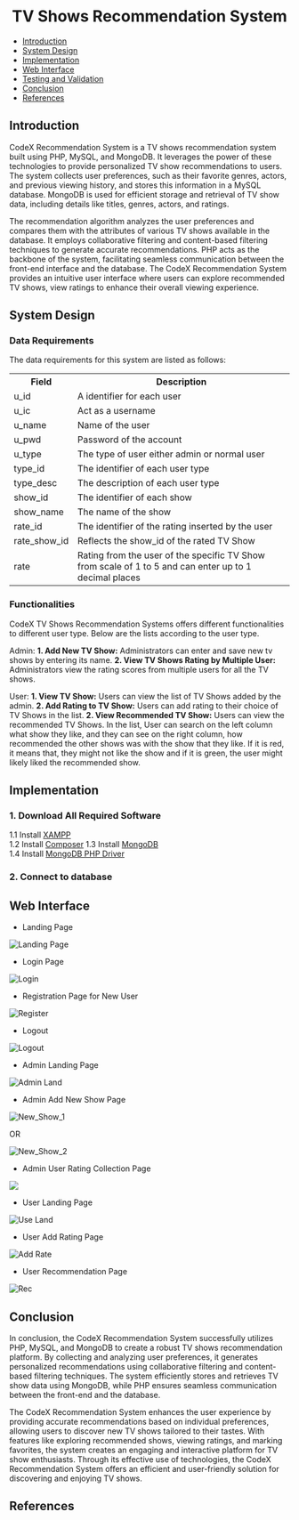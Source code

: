 <h1 align='center'>TV Shows Recommendation System</h1>


- [Introduction](#introduction)
- [System Design](#system-design)
- [Implementation](#implementation)
- [Web Interface](#web-interface)
- [Testing and Validation](#testing-and-validation)
- [Conclusion](#conclusion)
- [References](#references)


## Introduction
CodeX Recommendation System is a TV shows recommendation system built using PHP, MySQL, and MongoDB. It leverages the power of these technologies to provide personalized TV show recommendations to users. The system collects user preferences, such as their favorite genres, actors, and previous viewing history, and stores this information in a MySQL database. MongoDB is used for efficient storage and retrieval of TV show data, including details like titles, genres, actors, and ratings.

The recommendation algorithm analyzes the user preferences and compares them with the attributes of various TV shows available in the database. It employs collaborative filtering and content-based filtering techniques to generate accurate recommendations. PHP acts as the backbone of the system, facilitating seamless communication between the front-end interface and the database. The CodeX Recommendation System provides an intuitive user interface where users can explore recommended TV shows, view ratings to enhance their overall viewing experience.


## System Design

### Data Requirements
 The data requirements for this system are listed as follows:
  <table>
  <tr>
    <th>Field</th>
    <th>Description</th>
  </tr>
  <tr>
    <td>u_id</td>
    <td>A identifier for each user</td>
  </tr>
  <tr>
    <td>u_ic</td>
    <td>Act as a username</td>
  </tr>
  <tr>
    <td>u_name</td>
    <td>Name of the user</td>
  </tr>
  <tr>
    <td>u_pwd</td>
    <td>Password of the account</td>
  </tr>
  <tr>
    <td>u_type</td>
    <td>The type of user either admin or normal user</td>
  </tr>
  <tr>
    <td>type_id</td>
    <td>The identifier of each user type</td>
  </tr>
  <tr>
    <td>type_desc</td>
    <td>The description of each user type</td>
  </tr>
  <tr>
    <td>show_id</td>
    <td>The identifier of each show</td>
  </tr>
  <tr>
    <td>show_name</td>
    <td>The name of the show</td>
  </tr>
    <tr>
    <td>rate_id</td>
    <td>The identifier of the rating inserted by the user</td>
  </tr>
    <tr>
    <td>rate_show_id</td>
    <td>Reflects the show_id of the rated TV Show</td>
  </tr>
     <tr>
    <td>rate</td>
    <td>Rating from the user of the specific TV Show from scale of 1 to 5 and can enter up to 1 decimal places</td>
  </tr>
</table>

### Functionalities
CodeX TV Shows Recommendation Systems offers different functionalities to different user type. Below are the lists according to the user type.

Admin:
**1. Add New TV Show:** Administrators can enter and save new tv shows by entering its name.
**2. View TV Shows Rating by Multiple User:** Administrators view the rating scores from multiple users for all the TV shows.

User:
**1. View TV Show:** Users can view the list of TV Shows added by the admin.
**2. Add Rating to TV Show:** Users can add rating to their choice of TV Shows in the list.
**2. View Recommended TV Show:** Users can view the recommended TV Shows. In the list, User can search on the left column what show they like, and they can see on the right column, how recommended the other shows was with the show that they like. If it is red, it means that, they might not like the show and if it is green, the user might likely liked the recommended show.

## Implementation

### 1. Download All Required Software

1.1 Install [XAMPP](https://www.apachefriends.org/download.html) <br>
1.2 Install [Composer](https://getcomposer.org/download/)
1.3 Install [MongoDB](https://www.mongodb.com/try/download/community) <br>
1.4 Install [MongoDB PHP Driver](https://pecl.php.net/package/mongodb) <br>

### 2. Connect to database

## Web Interface
- Landing Page
  
![Landing Page](https://github.com/drshahizan/special-topic-data-engineering/blob/main/materials/mongodb/submission/CodeX/img/landing_page.png)

- Login Page
  
![Login](https://github.com/drshahizan/special-topic-data-engineering/blob/main/materials/mongodb/submission/CodeX/img/login_page.png)

- Registration Page for New User
  
![Register](https://github.com/drshahizan/special-topic-data-engineering/blob/main/materials/mongodb/submission/CodeX/img/register.png)

- Logout
  
![Logout](https://github.com/drshahizan/special-topic-data-engineering/blob/main/materials/mongodb/submission/CodeX/img/logout.png)

- Admin Landing Page
  
![Admin Land](https://github.com/drshahizan/special-topic-data-engineering/blob/main/materials/mongodb/submission/CodeX/img/admin_land.png)

- Admin Add New Show Page
  
![New_Show_1](https://github.com/drshahizan/special-topic-data-engineering/blob/main/materials/mongodb/submission/CodeX/img/admin_add_show.png)

OR

![New_Show_2](https://github.com/drshahizan/special-topic-data-engineering/blob/main/materials/mongodb/submission/CodeX/img/admin_add_show2.png)

- Admin User Rating Collection Page
  
![](https://github.com/drshahizan/special-topic-data-engineering/blob/main/materials/mongodb/submission/CodeX/img/admin_rating_view.png)

- User Landing Page
  
![Use Land](https://github.com/drshahizan/special-topic-data-engineering/blob/main/materials/mongodb/submission/CodeX/img/user_land.png)

- User Add Rating Page
  
![Add Rate](https://github.com/drshahizan/special-topic-data-engineering/blob/main/materials/mongodb/submission/CodeX/img/user_rate.png)

- User Recommendation Page
  
![Rec](https://github.com/drshahizan/special-topic-data-engineering/blob/main/materials/mongodb/submission/CodeX/img/recommendation_view.png)


## Conclusion

In conclusion, the CodeX Recommendation System successfully utilizes PHP, MySQL, and MongoDB to create a robust TV shows recommendation platform. By collecting and analyzing user preferences, it generates personalized recommendations using collaborative filtering and content-based filtering techniques. The system efficiently stores and retrieves TV show data using MongoDB, while PHP ensures seamless communication between the front-end and the database.

The CodeX Recommendation System enhances the user experience by providing accurate recommendations based on individual preferences, allowing users to discover new TV shows tailored to their tastes. With features like exploring recommended shows, viewing ratings, and marking favorites, the system creates an engaging and interactive platform for TV show enthusiasts. Through its effective use of technologies, the CodeX Recommendation System offers an efficient and user-friendly solution for discovering and enjoying TV shows.

## References



